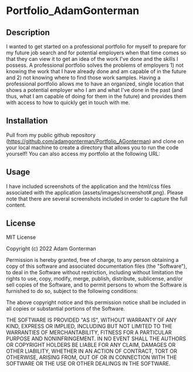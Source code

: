 # Portfolio_AdamGonterman

## Description

I wanted to get started on a professional portfolio for myself to prepare for my future job search and for potential employers when that time comes so that they can view it to get an idea of the work I've done and the skills I possess. A professional portfolio solves the problems of employers 1) not knowing the work that I have already done and am capable of in the future and 2) not knowing where to find those work samples. Having a professional portfolio allows me to have an organized, single location that shows a potential employer who I am and what I've done in the past (and thus, what I am capable of doing for them in the future) and provides them with access to how to quickly get in touch with me.

## Installation

Pull from my public github repository (https://github.com/adamgonterman/Portfolio_AGonterman) and clone on your local machine to create a directory that allows you to run the code yourself! You can also access my portfolio at the following URL: 

## Usage

I have included screenshots of the application and the html/css files associated with the application (assets/images/screenshot#.png). Please note that there are several screenshots included in order to capture the full content.

## License

MIT License

Copyright (c) 2022 Adam Gonterman

Permission is hereby granted, free of charge, to any person obtaining a copy of this software and associated documentation files (the "Software"), to deal in the Software without restriction, including without limitation the rights to use, copy, modify, merge, publish, distribute, sublicense, and/or sell copies of the Software, and to permit persons to whom the Software is furnished to do so, subject to the following conditions:

The above copyright notice and this permission notice shall be included in all copies or substantial portions of the Software.

THE SOFTWARE IS PROVIDED "AS IS", WITHOUT WARRANTY OF ANY KIND, EXPRESS OR IMPLIED, INCLUDING BUT NOT LIMITED TO THE WARRANTIES OF MERCHANTABILITY, FITNESS FOR A PARTICULAR PURPOSE AND NONINFRINGEMENT. IN NO EVENT SHALL THE AUTHORS OR COPYRIGHT HOLDERS BE LIABLE FOR ANY CLAIM, DAMAGES OR OTHER LIABILITY, WHETHER IN AN ACTION OF CONTRACT, TORT OR OTHERWISE, ARISING FROM, OUT OF OR IN CONNECTION WITH THE SOFTWARE OR THE USE OR OTHER DEALINGS IN THE SOFTWARE.
